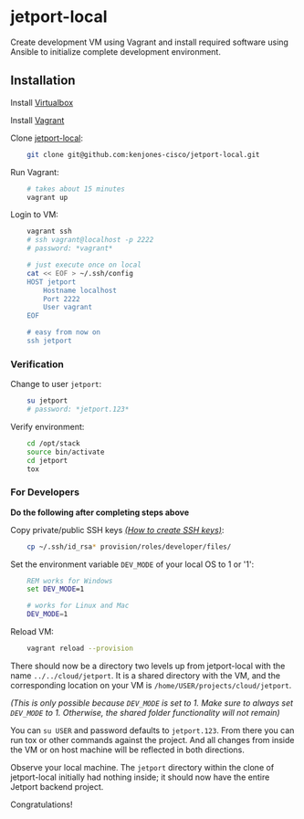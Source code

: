 # jetport-local

Create development VM using Vagrant and install required software using
Ansible to initialize complete development environment.

## Installation

Install [Virtualbox](https://www.virtualbox.org/wiki/Downloads)

Install [Vagrant](http://www.vagrantup.com/downloads.html)

Clone [jetport-local](https://github.com/kenjones-cisco/jetport-local):

```bash
    git clone git@github.com:kenjones-cisco/jetport-local.git
```

Run Vagrant:

```bash
    # takes about 15 minutes
    vagrant up
```

Login to VM:

```bash
    vagrant ssh
    # ssh vagrant@localhost -p 2222
    # password: *vagrant*
```

```bash
    # just execute once on local
    cat << EOF > ~/.ssh/config
    HOST jetport
        Hostname localhost
        Port 2222
        User vagrant
    EOF

    # easy from now on
    ssh jetport
```

### Verification

Change to user `jetport`:

```bash
    su jetport
    # password: *jetport.123*
```

Verify environment:

```bash
    cd /opt/stack
    source bin/activate
    cd jetport
    tox
```

### For Developers

**Do the following after completing steps above**

Copy private/public SSH keys [*(How to create SSH keys)*](https://help.github.com/articles/generating-ssh-keys):

```bash
    cp ~/.ssh/id_rsa* provision/roles/developer/files/
```

Set the environment variable `DEV_MODE` of your local OS to 1 or '1':

```bat
    REM works for Windows
    set DEV_MODE=1
```

```bash
    # works for Linux and Mac
    DEV_MODE=1
```

Reload VM:

```bash
    vagrant reload --provision
```

There should now be a directory two levels up from jetport-local
with the name `../../cloud/jetport`. It is a shared directory with
the VM, and the corresponding location on your VM is
`/home/USER/projects/cloud/jetport`.

*(This is only possible because `DEV_MODE` is set to 1. Make sure to
always set `DEV_MODE` to 1. Otherwise, the shared folder functionality
will not remain)*

You can `su USER` and password defaults to `jetport.123`. From there
you can run tox or other commands against the project. And all changes
from inside the VM or on host machine will be reflected in both directions.

Observe your local machine. The `jetport` directory within
the clone of jetport-local initially had nothing inside; it should now
have the entire Jetport backend project.

Congratulations!
